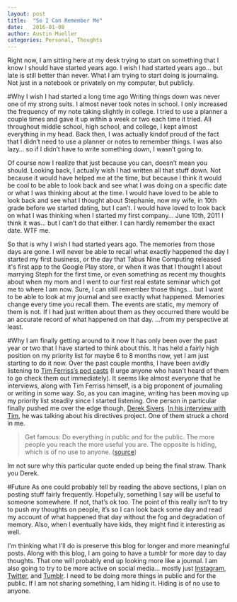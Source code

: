 ```yaml
---
layout: post
title:  "So I Can Remember Me"
date:   2016-01-08
author: Austin Mueller
categories: Personal, Thoughts
---
```

Right now, I am sitting here at my desk trying to start on something that I know I should have started years ago.  I wish I had started years ago…  but late is still better than never.  What I am trying to start doing is journaling.  Not just in a notebook or privately on my computer, but publicly.

#Why I wish I had started a long time ago
Writing things down was never one of my strong suits.  I almost never took notes in school.  I only increased the frequency of my note taking slightly in college.  I tried to use a planner a couple times and gave it up within a week or two each time it tried.  All throughout middle school, high school, and college, I kept almost everything in my head.  Back then, I was actually kindof proud of the fact that I didn’t need to use a planner or notes to remember things.  I was also lazy… so if I didn’t have to write something down, I wasn’t going to.

Of course now I realize that just because you can, doesn’t mean you should.  Looking back, I actually wish I had written all that stuff down.  Not because it would have helped me at the time, but because I think it would be cool to be able to look back and see what I was doing on a specific date or what I was thinking about at the time.  I would have loved to be able to look back and see what I thought about Stephanie, now my wife, in 10th grade before we started dating, but I can’t.  I would have loved to look back on what I was thinking when I started my first company… June 10th, 2011 I think it was… but I can’t do that either.  I can hardly remember the exact date.  WTF me.

So that is why I wish I had started years ago.  The memories from those days are gone.  I will never be able to recall what exactly happened the day I started my first business, or the day that Tabus Nine Computing released it's first app to the Google Play store, or when it was that I thought I about marrying Steph for the first time, or even something as recent my thoughts about when my mom and I went to our first real estate seminar which got me to where I am now.  Sure, I can still remember those things… but I want to be able to look at my journal and see exactly what happened.  Memories change every time you recall them.  The events are static, my memory of them is not.  If I had just written about them as they occurred there would be an accurate record of what happened on that day.  ...from my perspective at least.

#Why I am finally getting around to it now
It has only been over the past year or two that I have started to think about this.  It has held a fairly high position on my priority list for maybe 6 to 8 months now, yet I am just starting to do it now.  Over the past couple months, I have been avidly listening to [Tim Ferriss’s pod casts](http://fourhourworkweek.com/podcast/) (I urge anyone who hasn't heard of them to go check them out immediately).  It seems like almost everyone that he interviews, along with Tim Ferriss himself, is a big proponent of journaling or writing in some way.  So, as you can imagine, writing has been moving up my priority list steadily since I started listening.  One person in particular finally pushed me over the edge though, [Derek Sivers](https://sivers.org/).  [In his interview with Tim](http://fourhourworkweek.com/2015/12/14/derek-sivers-on-developing-confidence-finding-happiness-and-saying-no-to-millions/), he was talking about his directives project.  One of them struck a chord in me.

> Get famous: Do everything in public and for the public. The more people you reach the more useful you are. The opposite is hiding, which is of no use to anyone. ([source](http://benspak.org/derek-sivers-directives-for-living/))

Im not sure why this particular quote ended up being the final straw.  Thank you Derek.

#Future
As one could probably tell by reading the above sections, I plan on posting stuff fairly frequently.  Hopefully, something I say will be useful to someone somewhere.  If not, that’s ok too.  The point of this really isn’t to try to push my thoughts on people, it’s so I can look back some day and read my account of what happened that day without the fog and degradation of memory.  Also, when I eventually have kids, they might find it interesting as well.

I'm thinking what I'll do is preserve this blog for longer and more meaningful posts.  Along with this blog, I am going to have a tumblr for more day to day thoughts.  That one will probably end up looking more like a journal.  I am also going to try to be more active on social media… mostly just [Instagram](https://www.instagram.com/armueller91/), [Twitter](https://twitter.com/AustinRMueller), and [Tumblr](http://armueller-soc.tumblr.com/).  I need to be doing more things in public and for the public.  If I am not sharing something, I am hiding it.  Hiding is of no use to anyone.